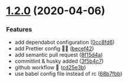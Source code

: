 <a name="1.2.0"></a>
# [1.2.0](https://github.com/vinayakkulkarni/v-rating/compare/1.1.2...1.2.0) (2020-04-06)


### Features

* add dependabot configuration ([0cc8fd6](https://github.com/vinayakkulkarni/v-rating/commit/0cc8fd6))
* add Prettier config 👨‍💻 ([becef42](https://github.com/vinayakkulkarni/v-rating/commit/becef42))
* add semantic pull request ([8f15d4a](https://github.com/vinayakkulkarni/v-rating/commit/8f15d4a))
* commitlint & husky added ([3f5b4c7](https://github.com/vinayakkulkarni/v-rating/commit/3f5b4c7))
* github workflow 🚀 ([cd25e3b](https://github.com/vinayakkulkarni/v-rating/commit/cd25e3b))
* use babel config file instead of rc ([68b7fbb](https://github.com/vinayakkulkarni/v-rating/commit/68b7fbb))



